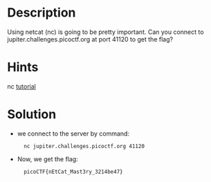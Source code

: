 # Description
Using netcat (nc) is going to be pretty important. Can you connect to jupiter.challenges.picoctf.org at port 41120 to get the flag?

# Hints
nc [tutorial](https://linux.die.net/man/1/nc)

# Solution
- we connect to the server by command:

        nc jupiter.challenges.picoctf.org 41120

- Now, we get the flag:

        picoCTF{nEtCat_Mast3ry_3214be47}